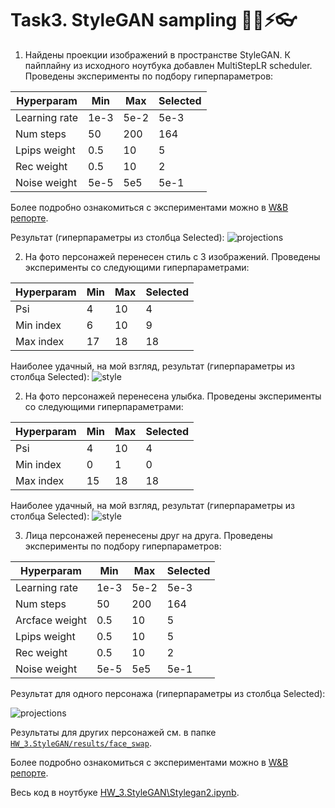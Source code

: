 # Task3. StyleGAN sampling 👦🏻⚡👓

1. Найдены проекции изображений в пространстве StyleGAN. К пайплайну из исходного ноутбука добавлен MultiStepLR scheduler. Проведены эксперименты по подбору гиперпараметров:

|Hyperparam|Min|Max|Selected
|---|---|---|---|
|Learning rate|1e-3|5e-2|5e-3|
|Num steps|50|200|164|
|Lpips weight|0.5|10|5|
|Rec weight|0.5|10|2|
|Noise weight|5e-5|5e5|5e-1|

Более подробно ознакомиться с экспериментами можно в [W&B репорте](https://wandb.ai/missmarshal22/deep-gen-hw3/reports/StyleGAN2-latent-space-projections--Vmlldzo3MzUwNTU1).

Результат (гиперпараметры из столбца Selected):
![projections](https://github.com/anna-marshalova/deep_gen_models_course/tree/HW_3.StyleGAN\results\best_params_projections.png)

2. На фото персонажей перенесен стиль с 3 изображений. Проведены эксперименты со следующими гиперпараметрами:

|Hyperparam|Min|Max|Selected
|---|---|---|---|
|Psi|4|10|4|
|Min index|6|10|9|
|Max index|17|18|18|

Наиболее удачный, на мой взгляд, результат (гиперпараметры из столбца Selected):
![style](https://github.com/anna-marshalova/deep_gen_models_course/tree/HW_3.StyleGAN\results\best_params_style.png)


2. На фото персонажей перенесена улыбка. Проведены эксперименты со следующими гиперпараметрами:

|Hyperparam|Min|Max|Selected
|---|---|---|---|
|Psi|4|10|4|
|Min index|0|1|0|
|Max index|15|18|18|

Наиболее удачный, на мой взгляд, результат (гиперпараметры из столбца Selected):
![style](https://github.com/anna-marshalova/deep_gen_models_course/tree/HW_3.StyleGAN\results\best_params_smile.png)

3. Лица персонажей перенесены друг на друга. Проведены эксперименты по подбору гиперпараметров:

|Hyperparam|Min|Max|Selected
|---|---|---|---|
|Learning rate|1e-3|5e-2|5e-3|
|Num steps|50|200|164|
|Arcface weight|0.5|10|5|
|Lpips weight|0.5|10|5|
|Rec weight|0.5|10|2|
|Noise weight|5e-5|5e5|5e-1|

Результат для одного персонажа (гиперпараметры из столбца Selected):

![projections](https://github.com/anna-marshalova/deep_gen_models_course/tree/HW_3.StyleGAN\results\face_swap\ron_best_params_projections.png)

Результаты для других персонажей см. в папке [`HW_3.StyleGAN/results/face_swap`](https://github.com/anna-marshalova/deep_gen_models_course/tree/HW_3.StyleGAN/results/face_swap).

Более подробно ознакомиться с экспериментами можно в [W&B репорте](https://wandb.ai/missmarshal22/deep-gen-hw3-faceswap/reports/StyleGAN2-Arcface-Face-Swap--Vmlldzo3MzUwNzIy).

Весь код в ноутбуке [HW_3.StyleGAN\Stylegan2.ipynb](https://github.com/anna-marshalova/deep_gen_models_course/tree/HW_3.StyleGAN\Stylegan2.ipynb).

